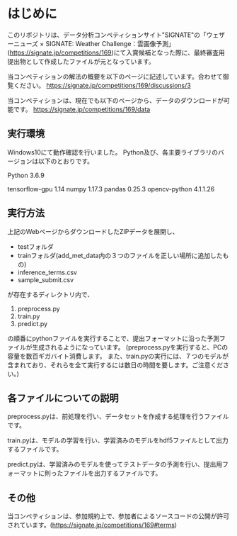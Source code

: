 # はじめに

このリポジトリは、データ分析コンペティションサイト"SIGNATE"の「ウェザーニューズ × SIGNATE: Weather Challenge：雲画像予測」(https://signate.jp/competitions/169)にて入賞候補となった際に、最終審査用提出物として作成したファイルが元となっています。

当コンペティションの解法の概要を以下のページに記述しています。合わせて御覧ください。
https://signate.jp/competitions/169/discussions/3

当コンペティションは、現在でも以下のページから、データのダウンロードが可能です。
https://signate.jp/competitions/169/data

## 実行環境

Windows10にて動作確認を行いました。
Python及び、各主要ライブラリのバージョンは以下のとおりです。

Python 3.6.9

tensorflow-gpu 1.14
numpy          1.17.3
pandas         0.25.3
opencv-python  4.1.1.26

## 実行方法

上記のWebページからダウンロードしたZIPデータを展開し、

- testフォルダ
- trainフォルダ(add_met_data内の３つのファイルを正しい場所に追加したもの)
- inference_terms.csv
- sample_submit.csv

が存在するディレクトリ内で、

1. preprocess.py
2. train.py
3. predict.py

の順番にpythonファイルを実行することで、提出フォーマットに沿った予測ファイルが生成されるようになっています。
(preprocess.pyを実行すると、PCの容量を数百ギガバイト消費します。
また、train.pyの実行には、７つのモデルが含まれており、それらを全て実行するには数日の時間を要します。ご注意ください。)

## 各ファイルについての説明

preprocess.pyは、前処理を行い、データセットを作成する処理を行うファイルです。

train.pyは、モデルの学習を行い、学習済みのモデルをhdf5ファイルとして出力するファイルです。

predict.pyは、学習済みのモデルを使ってテストデータの予測を行い、提出用フォーマットに則ったファイルを出力するファイルです。

## その他

当コンペティションは、参加規約上で、参加者によるソースコードの公開が許可されています。(https://signate.jp/competitions/169#terms)
